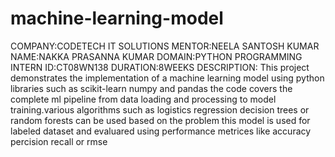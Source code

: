 # machine-learning-model
COMPANY:CODETECH IT SOLUTIONS 
MENTOR:NEELA SANTOSH KUMAR
NAME:NAKKA PRASANNA KUMAR
DOMAIN:PYTHON PROGRAMMING 
INTERN ID:CT08WN138
DURATION:8WEEKS
 DESCRIPTION: This project demonstrates the implementation of a machine learning model using python libraries such as scikit-learn numpy and pandas the code covers the complete ml pipeline from data loading and processing to model training.various algorithms such as logistics regression decision trees or random forests can be used based on the problem this model is used for labeled dataset and evaluared using performance metrices like accuracy percision recall or rmse 
